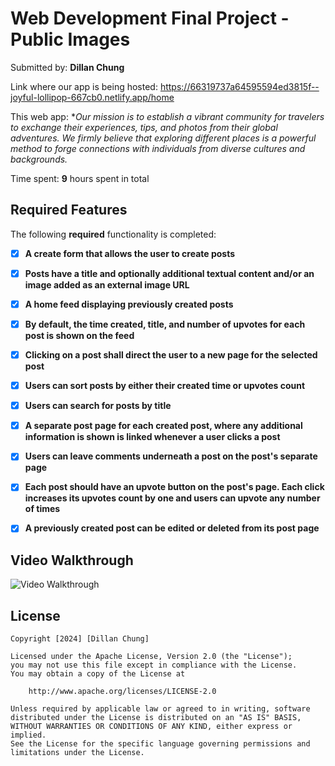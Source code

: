 # Web Development Final Project - **Public Images**

Submitted by: **Dillan Chung**

Link where our app is being hosted: https://66319737a64595594ed3815f--joyful-lollipop-667cb0.netlify.app/home

This web app: **Our mission is to establish a vibrant community for travelers to exchange their experiences, tips, and photos from their global adventures. We firmly believe that exploring different places is a powerful method to forge connections with individuals from diverse cultures and backgrounds.*

Time spent: **9** hours spent in total

## Required Features

The following **required** functionality is completed:

- [X] **A create form that allows the user to create posts**
- [X] **Posts have a title and optionally additional textual content and/or an image added as an external image URL**
- [X] **A home feed displaying previously created posts**
- [X] **By default, the time created, title, and number of upvotes for each post is shown on the feed**
- [X] **Clicking on a post shall direct the user to a new page for the selected post**
- [X] **Users can sort posts by either their created time or upvotes count**
- [X] **Users can search for posts by title**
- [X] **A separate post page for each created post, where any additional information is shown is linked whenever a user clicks a post**
- [X] **Users can leave comments underneath a post on the post's separate page**
- [X] **Each post should have an upvote button on the post's page. Each click increases its upvotes count by one and users can upvote any number of times**
- [X] **A previously created post can be edited or deleted from its post page**


## Video Walkthrough

<img src='client\client\public\Youtube.gif' title='Video Walkthrough' width='' alt='Video Walkthrough' />


## License

    Copyright [2024] [Dillan Chung]

    Licensed under the Apache License, Version 2.0 (the "License");
    you may not use this file except in compliance with the License.
    You may obtain a copy of the License at

        http://www.apache.org/licenses/LICENSE-2.0

    Unless required by applicable law or agreed to in writing, software
    distributed under the License is distributed on an "AS IS" BASIS,
    WITHOUT WARRANTIES OR CONDITIONS OF ANY KIND, either express or implied.
    See the License for the specific language governing permissions and
    limitations under the License.
